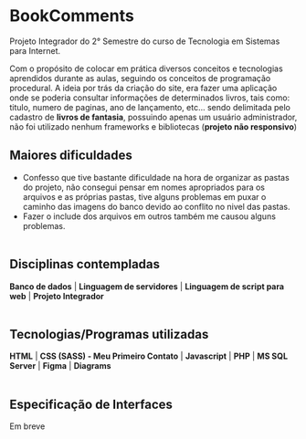# BookComments

Projeto Integrador do 2° Semestre do curso de Tecnologia em Sistemas para Internet.

Com o propósito de colocar em prática diversos conceitos e tecnologias aprendidos durante as aulas, seguindo os conceitos de programação procedural. A ideia por trás da criação do site, era fazer uma aplicação onde se poderia consultar informações de determinados livros, tais como: titulo, numero de paginas, ano de lançamento, etc... sendo delimitada pelo cadastro de **livros de fantasia**, possuindo apenas um usuário administrador, não foi utilizado nenhum frameworks e bibliotecas (**projeto não responsivo**)

## Maiores dificuldades
- Confesso que tive bastante dificuldade na hora de organizar as pastas do projeto, não consegui pensar em nomes apropriados para os arquivos e as próprias pastas, tive alguns problemas em puxar o caminho das imagens do banco devido ao conflito no nivel das pastas.
- Fazer o include dos arquivos em outros também me causou alguns problemas.
<br><br>

## Disciplinas contempladas 
**Banco de dados** | **Linguagem de servidores** | **Linguagem de script para web** | **Projeto Integrador**
<br><br>

## Tecnologias/Programas utilizadas 
**HTML** | **CSS (SASS) - Meu Primeiro Contato** | **Javascript** | **PHP** | **MS SQL Server** | **Figma** | **Diagrams**
<br><br>
 
## Especificação de Interfaces
Em breve


